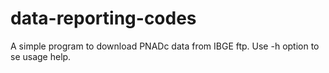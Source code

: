 # data-reporting-codes

A simple program to download PNADc data from IBGE ftp. 
Use -h option to se usage help.
